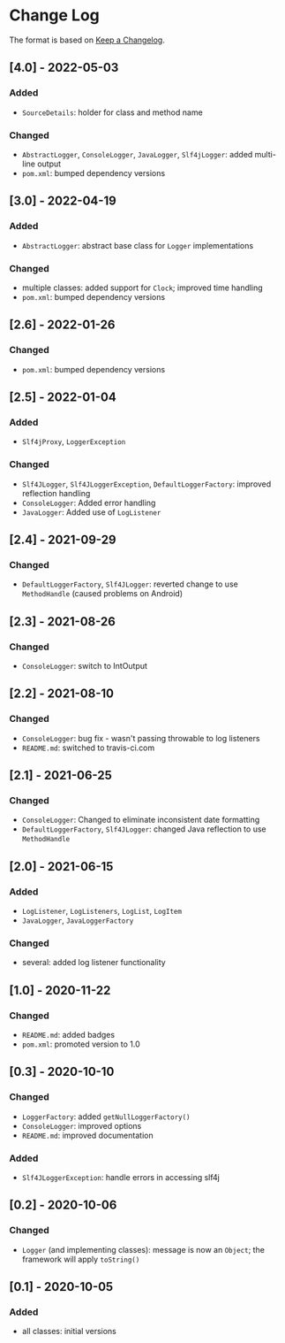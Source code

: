# Change Log

The format is based on [Keep a Changelog](http://keepachangelog.com/).

## [4.0] - 2022-05-03
### Added
- `SourceDetails`: holder for class and method name
### Changed
- `AbstractLogger`, `ConsoleLogger`, `JavaLogger`, `Slf4jLogger`: added multi-line output
- `pom.xml`: bumped dependency versions

## [3.0] - 2022-04-19
### Added
- `AbstractLogger`: abstract base class for `Logger` implementations
### Changed
- multiple classes: added support for `Clock`; improved time handling
- `pom.xml`: bumped dependency versions

## [2.6] - 2022-01-26
### Changed
- `pom.xml`: bumped dependency versions

## [2.5] - 2022-01-04
### Added
- `Slf4jProxy`, `LoggerException`
### Changed
- `Slf4JLogger`, `Slf4JLoggerException`, `DefaultLoggerFactory`: improved reflection handling
- `ConsoleLogger`: Added error handling
- `JavaLogger`: Added use of `LogListener`

## [2.4] - 2021-09-29
### Changed
- `DefaultLoggerFactory`, `Slf4JLogger`: reverted change to use `MethodHandle` (caused problems on Android)

## [2.3] - 2021-08-26
### Changed
- `ConsoleLogger`: switch to IntOutput

## [2.2] - 2021-08-10
### Changed
- `ConsoleLogger`: bug fix - wasn't passing throwable to log listeners
- `README.md`: switched to travis-ci.com

## [2.1] - 2021-06-25
### Changed
- `ConsoleLogger`: Changed to eliminate inconsistent date formatting
- `DefaultLoggerFactory`, `Slf4JLogger`: changed Java reflection to use `MethodHandle`

## [2.0] - 2021-06-15
### Added
- `LogListener`, `LogListeners`, `LogList`, `LogItem`
- `JavaLogger`, `JavaLoggerFactory`
### Changed
- several: added log listener functionality

## [1.0] - 2020-11-22
### Changed
- `README.md`: added badges
- `pom.xml`: promoted version to 1.0

## [0.3] - 2020-10-10
### Changed
- `LoggerFactory`: added `getNullLoggerFactory()`
- `ConsoleLogger`: improved options
- `README.md`: improved documentation
### Added
- `Slf4JLoggerException`: handle errors in accessing slf4j

## [0.2] - 2020-10-06
### Changed
- `Logger` (and implementing classes): message is now an `Object`; the framework will apply `toString()`

## [0.1] - 2020-10-05
### Added
- all classes: initial versions
